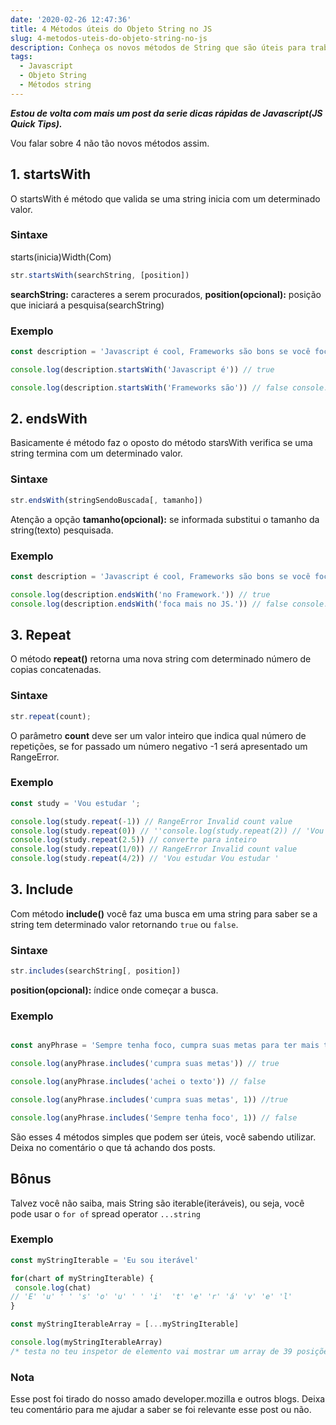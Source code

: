 ```yaml
---
date: '2020-02-26 12:47:36'
title: 4 Métodos úteis do Objeto String no JS
slug: 4-metodos-uteis-do-objeto-string-no-js
description: Conheça os novos métodos de String que são úteis para trabalhar no dia a dia.
tags:
  - Javascript
  - Objeto String
  - Métodos string
---
```

***Estou de volta com mais um post da serie dicas rápidas de Javascript(JS Quick Tips).***

Vou falar sobre 4 não tão novos métodos assim.

## 1. startsWith 

O startsWith é método que valida se uma string inicia com um determinado valor.

### Sintaxe

starts(inicia)Width(Com)
```javascript
str.startsWith(searchString, [position])
```
**searchString:** caracteres a serem procurados, **position(opcional):** posição que iniciará a pesquisa(searchString)

### Exemplo

```javascript
const description = 'Javascript é cool, Frameworks são bons se você foca mais no JS do que no Framework.'

console.log(description.startsWith('Javascript é')) // true

console.log(description.startsWith('Frameworks são')) // false console.log(description.startsWith('é cool', 11)) // true 'Javascript ' são 11 posições devido ao espaço que também é um caracter.
```
## 2. endsWith 

Basicamente é método faz o oposto do método starsWith verifica se uma string termina com um determinado valor.

### Sintaxe

```javascript
str.endsWith(stringSendoBuscada[, tamanho])
```
Atenção a opção **tamanho(opcional):** se informada substitui o tamanho da string(texto) pesquisada.

### Exemplo

```javascript 
const description = 'Javascript é cool, Frameworks são bons se você foca mais no JS do que no Framework.'

console.log(description.endsWith('no Framework.')) // true
console.log(description.endsWith('foca mais no JS.')) // false console.log(description.endsWith('Frameworks são bons', 38)) // true esse 38 é length do texto até a palavra 'bons'
```
## 3. Repeat 

O método **repeat()** retorna uma nova string com determinado número de copias concatenadas.

### Sintaxe

```javascript
str.repeat(count);
```

O parâmetro **count** deve ser um valor inteiro que indica qual número de repetições, se for passado um número negativo -1 será apresentado um RangeError.

### Exemplo

```javascript
const study = 'Vou estudar ';

console.log(study.repeat(-1)) // RangeError Invalid count value 
console.log(study.repeat(0)) // ''console.log(study.repeat(2)) // 'Vou estudar Vou estudar Vou estudar'
console.log(study.repeat(2.5)) // converte para inteiro
console.log(study.repeat(1/0)) // RangeError Invalid count value
console.log(study.repeat(4/2)) // 'Vou estudar Vou estudar '
```

## 3. Include 

Com método **include()** você faz uma busca em uma string para saber se a string tem determinado valor retornando ` true ` ou ` false `.

### Sintaxe

```javascript
str.includes(searchString[, position])
```

**position(opcional):** índice onde começar a busca.

### Exemplo

```javascript

const anyPhrase = 'Sempre tenha foco, cumpra suas metas para ter mais tempo para sua vida particular.'

console.log(anyPhrase.includes('cumpra suas metas')) // true

console.log(anyPhrase.includes('achei o texto')) // false

console.log(anyPhrase.includes('cumpra suas metas', 1)) //true

console.log(anyPhrase.includes('Sempre tenha foco', 1)) // false
```
São esses 4 métodos simples que podem ser úteis, você sabendo utilizar. Deixa no comentário o que tá achando dos posts.

## Bônus

Talvez você não saiba, mais String são iterable(iteráveis), ou seja, você pode usar o ```for of``` spread operator ```...string```

### Exemplo

```javascript
const myStringIterable = 'Eu sou iterável'

for(chart of myStringIterable) {
 console.log(chat) 
// 'E' 'u' ' ' 's' 'o' 'u' ' ' 'i'  't' 'e' 'r' 'á' 'v' 'e' 'l'
}

const myStringIterableArray = [...myStringIterable]

console.log(myStringIterableArray)
/* testa no teu inspetor de elemento vai mostrar um array de 39 posições, que não vou escrever aqui por já escrevi de mais nesse post \0/.*/
```
### Nota

Esse post foi tirado do nosso amado developer.mozilla e outros blogs.
Deixa teu comentário para me ajudar a saber se foi relevante esse post ou não.

